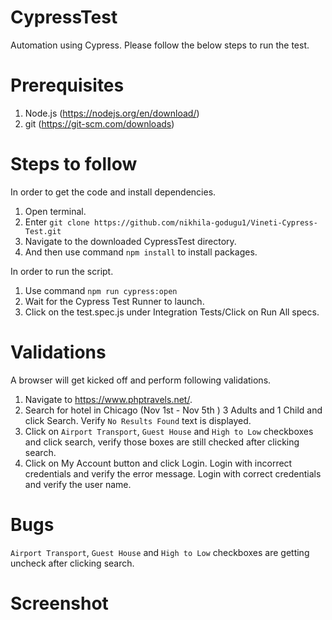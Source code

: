 # CypressTest
Automation using Cypress. Please follow the below steps to run the test.

# Prerequisites
1. Node.js (https://nodejs.org/en/download/)
2. git (https://git-scm.com/downloads)

# Steps to follow
In order to get the code and install dependencies.
1. Open terminal.
2. Enter `git clone https://github.com/nikhila-godugu1/Vineti-Cypress-Test.git`
3. Navigate to the downloaded CypressTest directory.
4. And then use command `npm install` to install packages.

In order to run the script.
1. Use command `npm run cypress:open`
2. Wait for the Cypress Test Runner to launch.
3. Click on the test.spec.js under Integration Tests/Click on Run All specs.

# Validations
A browser will get kicked off and perform following validations.
1. Navigate to https://www.phptravels.net/.
2. Search for hotel in Chicago (Nov 1st - Nov 5th ) 3 Adults and 1 Child and click Search. Verify `No Results Found` text is displayed. 
3. Click on `Airport Transport`, `Guest House` and `High to Low` checkboxes and click search, verify those boxes are still checked after clicking search.
4. Click on My Account button and click Login. Login with incorrect credentials and verify the error message. Login with correct credentials and verify the user name.

# Bugs
`Airport Transport`, `Guest House` and `High to Low` checkboxes are getting uncheck after clicking search.

# Screenshot
